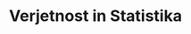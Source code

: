 ---
layout: navigation
title: Verjetnost in Statistika
files:
  - name: Izpiski Vaje
    path: /izpiski
  - name: Teroija vprasanja
    path: /vprasanja
---